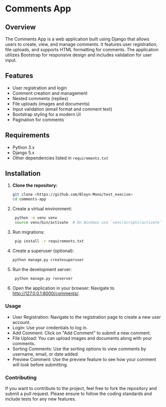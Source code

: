 # Comments App

## Overview

The Comments App is a web application built using Django that allows users to create, view, and manage comments. It features user registration, file uploads, and supports HTML formatting for comments. The application utilizes Bootstrap for responsive design and includes validation for user input.

## Features

- User registration and login
- Comment creation and management
- Nested comments (replies)
- File uploads (images and documents)
- Input validation (email format and comment text)
- Bootstrap styling for a modern UI
- Pagination for comments

## Requirements

- Python 3.x
- Django 5.x
- Other dependencies listed in `requirements.txt`

## Installation

1. **Clone the repository:**

   ```bash
   git clone <https://github.com/Bleyn-Mono/test_execise>
   cd comments-app

2. Create a virtual environment:
   ```bash
    python -m venv venv
    source venv/bin/activate  # On Windows use `venv\Scripts\activate`

3. Run migrations:
   ```bash
    pip install -r requirements.txt
   
4. Create a superuser (optional):
   ```bash
   python manage.py createsuperuser

5. Run the development server:
   ```bash
    python manage.py runserver

6. Open the application in your browser:
   Navigate to http://127.0.0.1:8000/comments/.

### Usage
- User Registration: Navigate to the registration page to create a new user account.
- Login: Use your credentials to log in.
- Add Comment: Click on "Add Comment" to submit a new comment.
- File Upload: You can upload images and documents along with your comments.
- Sorting Comments: Use the sorting options to view comments by username, email, or date added.
- Preview Comment: Use the preview feature to see how your comment will look before submitting.

### Contributing
If you want to contribute to the project, feel free to fork the repository and submit a pull request. 
Please ensure to follow the coding standards and include tests for any new features.
